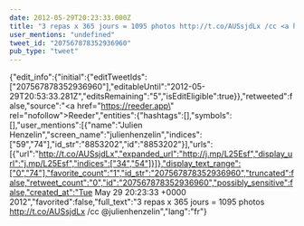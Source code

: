 ```yaml
---
date: 2012-05-29T20:23:33.000Z
title: "3 repas x 365 jours = 1095 photos http://t.co/AUSsjdLx /cc <a href='http://twitter.com/julienhenzelin'>@julienhenzelin</a>″"
user_mentions: "undefined"
tweet_id: "207567878352936960"
pub_type: "tweet"
---
```

{"edit_info":{"initial":{"editTweetIds":["207567878352936960"],"editableUntil":"2012-05-29T20:53:33.281Z","editsRemaining":"5","isEditEligible":true}},"retweeted":false,"source":"<a href=\"https://reeder.app\" rel=\"nofollow\">Reeder</a>","entities":{"hashtags":[],"symbols":[],"user_mentions":[{"name":"Julien Henzelin","screen_name":"julienhenzelin","indices":["59","74"],"id_str":"8853202","id":"8853202"}],"urls":[{"url":"http://t.co/AUSsjdLx","expanded_url":"http://j.mp/L25Esf","display_url":"j.mp/L25Esf","indices":["34","54"]}]},"display_text_range":["0","74"],"favorite_count":"1","id_str":"207567878352936960","truncated":false,"retweet_count":"0","id":"207567878352936960","possibly_sensitive":false,"created_at":"Tue May 29 20:23:33 +0000 2012","favorited":false,"full_text":"3 repas x 365 jours = 1095 photos http://t.co/AUSsjdLx /cc @julienhenzelin","lang":"fr"}
